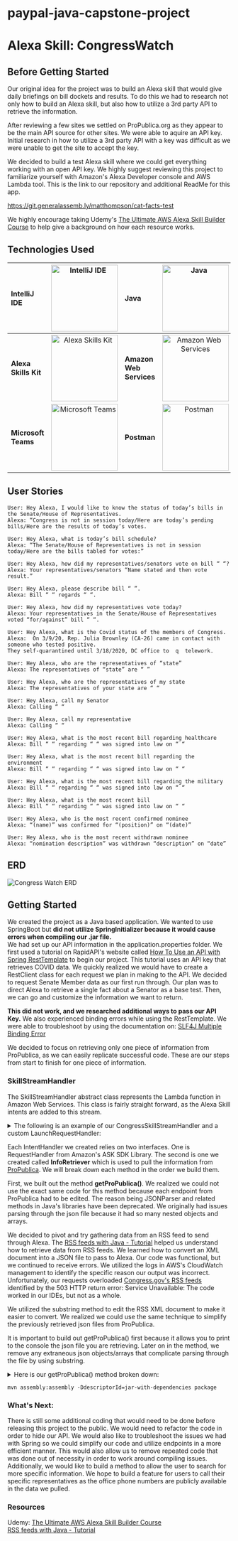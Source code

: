 # paypal-java-capstone-project

# Alexa Skill: CongressWatch

## Before Getting Started

Our original idea for the project was to build an Alexa skill that would give daily briefings on bill dockets and
results. To do this we had to research not only how to build an Alexa skill, but also how to utilize a 3rd party API to retrieve
the information.  

After reviewing a few sites we settled on ProPublica.org as they appear to be the main API source for other sites. We
were able to aquire an API key. Initial research in how to utilize a 3rd party API with a key was difficult as we were unable to get the site to accept
the key.  

We decided to build a test Alexa skill where we could get everything working with an open API key. We highly suggest reviewing this project to familiarize yourself with Amazon's Alexa Developer console and AWS Lambda tool. This is the link to our repository and additional ReadMe for this app.

https://git.generalassemb.ly/matthompson/cat-facts-test

We highly encourage taking Udemy's [The Ultimate AWS Alexa Skill Builder Course](https://www.udemy.com/course/ultimate-aws-certified-alexa-skill-builder-specialty/) to help give a background on how each resource works.

## Technologies Used
| __IntelliJ IDE__ | <img src="https://upload.wikimedia.org/wikipedia/commons/9/9c/IntelliJ_IDEA_Icon.svg" alt="IntelliJ IDE" width="150"/> | __Java__ | <img src="https://cdn.freebiesupply.com/logos/thumbs/2x/java-4-logo.png" alt="Java" width="150"/> | 
| :------- | :-------: | :------- | :-----: |
| __Alexa Skills Kit__ | <img src="https://d3ogm7ac91k97u.cloudfront.net/content/dam/alexa/alexa-brand-guidelines-2021-refresh-/Alexa_Logo_RGB_BLUE.png" alt="Alexa Skills Kit" width="150"/> | __Amazon Web Services__ | <img src="https://d1.awsstatic.com/logos/aws-logo-lockups/poweredbyaws/PB_AWS_logo_RGB_stacked.547f032d90171cdea4dd90c258f47373c5573db5.png" alt="Amazon Web Services" width="150"/> 
| __Microsoft Teams__ | <img src="https://www.marshall.edu/it/files/microsoft-team-2019-300x300.png" alt="Microsoft Teams" width="150"/> | __Postman__ | <img src="https://www.postman.com/assets/logos/postman-logo-stacked.svg" alt="Postman" width="150"/> |


## User Stories  

    User: Hey Alexa, I would like to know the status of today’s bills in the Senate/House of Representatives.  
    Alexa: “Congress is not in session today/Here are today’s pending bills/Here are the results of today’s votes. 

    User: Hey Alexa, what is today’s bill schedule? 
    Alexa: “The Senate/House of Representatives is not in session today/Here are the bills tabled for votes:” 

    User: Hey Alexa, how did my representatives/senators vote on bill “ “? 
    Alexa: Your representatives/senators “Name stated and then vote result.” 

    User: Hey Alexa, please describe bill “ ”. 
    Alexa: Bill “ “ regards “ “. 

    User: Hey Alexa, how did my representatives vote today? 
    Alexa: Your representatives in the Senate/House of Representatives voted “for/against” bill “ “. 
    
    User: Hey Alexa, what is the Covid status of the members of Congress.  
    Alexa:  On 3/9/20, Rep. Julia Brownley (CA-26) came in contact with someone who tested positive. 
    They self-quarantined until 3/18/2020, DC office to  q  telework. 
    
    User: Hey Alexa, who are the representatives of “state” 
    Alexa: The representatives of “state” are “ ” 
    
    User: Hey Alexa, who are the representatives of my state 
    Alexa: The representatives of your state are “ “ 
    
    User: Hey Alexa, call my Senator 
    Alexa: Calling “ “ 
    
    User: Hey Alexa, call my representative 
    Alexa: Calling “ “ 
    
    User: Hey Alexa, what is the most recent bill regarding healthcare 
    Alexa: Bill “ “ regarding “ “ was signed into law on “ “ 

    User: Hey Alexa, what is the most recent bill regarding the environment 
    Alexa: Bill “ “ regarding “ “ was signed into law on “ “ 

    User: Hey Alexa, what is the most recent bill regarding the military 
    Alexa: Bill “ “ regarding “ “ was signed into law on “ “ 

    User: Hey Alexa, what is the most recent bill  
    Alexa: Bill “ “ regarding “ “ was signed into law on “ “ 

    User: Hey Alexa, who is the most recent confirmed nominee 
    Alexa: “(name)” was confirmed for “(position)” on “(date)” 

    User: Hey Alexa, who is the most recent withdrawn nominee 
    Alexa: “nomination description” was withdrawn “description” on “date”  


## ERD

![Congress Watch ERD](https://git.generalassemb.ly/matthompson/paypal-java-capstone-project/blob/master/Photos/paypal-java-capstone-project.png)

## Getting Started
We created the project as a Java based application. We wanted to use SpringBoot but __did not utilize SpringInitializer because it would cause errors when compiling our .jar file.__  
We had set up our API information in the application.properties folder. We first used a tutorial on RapidAPI's website called [How To Use an API with Spring RestTemplate](https://rapidapi.com/blog/how-to-use-an-api-with-spring-resttemplate/) to begin our project. This tutorial uses an API key that retrieves COVID data. We quickly realized we would have to create a RestClient class for each request we plan in making to the API. We decided to request Senate Member data as our first run through. Our plan was to direct Alexa to retrieve a single fact about a Senator as a base test. Then, we can go and customize the information we want to return. 

__This did not work, and we researched additional ways to pass our API Key.__ We also experienced binding errors while using the RestTemplate. We were able to troubleshoot by using the documentation on: [SLF4J Multiple Binding Error](http://www.slf4j.org/codes.html#multiple_bindings)

We decided to focus on retrieving only one piece of information from ProPublica, as we can easily replicate successful code. These are our steps from start to finish for one piece of information. 
 
### SkillStreamHandler
The SkillStreamHandler abstract class represents the Lambda function in Amazon Web Services. This class is fairly straight forward, as the Alexa Skill intents are added to this stream.

<details><summary>The following is an example of our CongressSkillStreamHandler and a custom LaunchRequestHandler:</summary>
<p>
    
    public class CongressSkillStreamHandler extends SkillStreamHandler {

    public CongressSkillStreamHandler(){
        super(Skills.standard()
                .addRequestHandler(new CongressWatchLaunchRequestHandler())
                .build());
        }
    }
</p>
LaunchRequestHandler is a built in Alexa Intent that can be customized to return a unique response for your skill to let the user know it is functional.
<p>
    
    public class CongressWatchLaunchRequestHandler implements LaunchRequestHandler {
    private static Logger logger = getLogger(CongressWatchLaunchRequestHandler.class);

    @Override
    public boolean canHandle(HandlerInput input, LaunchRequest launchRequest) {
        return input.matches(requestType(LaunchRequest.class));
    }

    @Override
    public Optional<Response> handle(HandlerInput input, LaunchRequest launchRequest) {
        logger.info("Received unrecognized request: " + input.getRequestEnvelopeJson());
        return input.getResponseBuilder()
                .withSpeech("Welcome to Congress Watch")
                .build();
        }
    }
</p>
</details>

Each IntentHandler we created relies on two interfaces. One is RequestHandler from Amazon's ASK SDK Library. The second is one we created called __InfoRetriever__ which is used to pull the information from [ProPublica](propublica.org). We will break down each method in the order we build them.

First, we built out the method __getProPublica()__. We realized we could not use the exact same code for this method because each endpoint from ProPublica had to be edited. The reason being JSONParser and related methods in Java's libraries have been deprecated. We originally had issues parsing through the json file because it had so many nested objects and arrays. 

We decided to pivot and try gathering data from an RSS feed to send through Alexa. The [RSS feeds with Java - Tutorial](https://www.vogella.com/tutorials/RSSFeed/article.html) helped us understand how to retrieve data from RSS feeds. We learned how to convert an XML document into a JSON file to pass to Alexa. Our code was functional, but we continued to receive errors. We utilized the logs in AWS's CloudWatch management to identify the specific reason our output was incorrect. Unfortunately, our requests overloaded [Congress.gov's RSS feeds](congress.gov/rss) identified by the 503 HTTP return error:  Service Unavailable: The code worked in our IDEs, but not as a whole. 

We utilized the substring method to edit the RSS XML document to make it easier to convert. We realized we could use the same technique to simplify the previously retrieved json files from ProPublica.

It is important to build out getProPublica() first because it allows you to print to the console the json file you are retrieving. Later on in the method, we remove any extraneous json objects/arrays that complicate parsing through the file by using substring.

<details><summary>Here is our getProPublica() method broken down:</summary>
    
<p>
        
    String getProPublica() throws IOException {
    URL url = new URL("https://api.propublica.org/congress/v1/bills/search.json?query=");
    HttpURLConnection conn = (HttpURLConnection) url.openConnection();

        conn.setRequestProperty("X-API-Key", "<INSERT API KEY>");
        conn.setRequestProperty("Content-Type", "application/json");
    BufferedReader in = new BufferedReader(new InputStreamReader(conn.getInputStream()));

    String output;

    StringBuilder stringBuilder = new StringBuilder();
        while ((output = in.readLine()) != null) {
        stringBuilder.append(output);
    }
        in.close();

    ***Test the following to adjust the file into proper json format***
    String billResults = stringBuilder.substring(<int>, <int>);

        return billResults;
    }
    
</p>
</details>

    mvn assembly:assembly -DdescriptorId=jar-with-dependencies package




### What's Next:
There is still some additional coding that would need to be done before releasing this project to the public. We would need to refactor the code in order to hide our API. We would also like to troubleshoot the issues we had with Spring so we could simplify our code and utilize endpoints in a more efficient manner. This would also allow us to remove repeated code that was done out of necessity in order to work around compiling issues. Additionally, we would like to build a method to allow the user to search for more specific information. We hope to build a feature for users to call their specific representatives as the office phone numbers are publicly available in the data we pulled.  

### Resources
Udemy: [The Ultimate AWS Alexa Skill Builder Course](https://www.udemy.com/course/ultimate-aws-certified-alexa-skill-builder-specialty/)  
[RSS feeds with Java - Tutorial](https://www.vogella.com/tutorials/RSSFeed/article.html)
